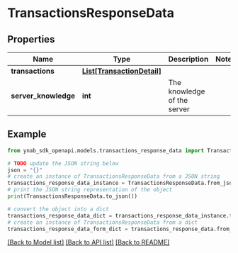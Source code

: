 # TransactionsResponseData


## Properties

Name | Type | Description | Notes
------------ | ------------- | ------------- | -------------
**transactions** | [**List[TransactionDetail]**](TransactionDetail.md) |  | 
**server_knowledge** | **int** | The knowledge of the server | 

## Example

```python
from ynab_sdk_openapi.models.transactions_response_data import TransactionsResponseData

# TODO update the JSON string below
json = "{}"
# create an instance of TransactionsResponseData from a JSON string
transactions_response_data_instance = TransactionsResponseData.from_json(json)
# print the JSON string representation of the object
print(TransactionsResponseData.to_json())

# convert the object into a dict
transactions_response_data_dict = transactions_response_data_instance.to_dict()
# create an instance of TransactionsResponseData from a dict
transactions_response_data_form_dict = transactions_response_data.from_dict(transactions_response_data_dict)
```
[[Back to Model list]](../README.md#documentation-for-models) [[Back to API list]](../README.md#documentation-for-api-endpoints) [[Back to README]](../README.md)


